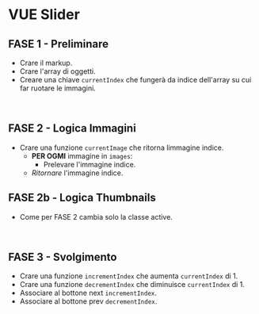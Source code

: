   <!-- Esercizio di oggi: Vue Slider
nome repo: vue-slider
Descrizione:
Partendo dal markup della versione svolta in js plain, rifare lo slider ma questa volta usando Vue e un array di oggetti. Le immagini sono le stesse della volta scorsa, sotto trovate l'array di oggetti!
:avviso: Attenzione: ricordate di copiare il template HTML dall'esercizio precedente aiutandovi con la console.
Bonus:
1 - al click su una thumb, visualizzare in grande l'immagine corrispondente
2 - applicare l'autoplay allo slider: ogni 3 secondi, cambia immagine automaticamente
3 - quando il mouse va in hover sullo slider, bloccare l'autoplay e farlo riprendere quando esce
Consigli del giorno:
regola d'oro: riciclare ovunque possibile! Se stiamo ripetendo della logica possiamo aiutarci sicuramente centralizzando il codice!
il riciclo spesso va a braccetto con le funzioni! Sapendole sfruttare bene, l'esercizio si riduce a poche righe ;)
Buon lavoro e buon divertimento!
Di seguito l'array di oggetti da utilizzare come dati:
const images = [
    {
        image: 'img/01.webp',
        title: 'Marvel\'s Spiderman Miles Morale',
        text: 'Experience the rise of Miles Morales as the new hero masters incredible, explosive new powers to become his own Spider-Man.',
    }, {
        image: 'img/02.webp',
        title: 'Ratchet & Clank: Rift Apart',
        text: 'Go dimension-hopping with Ratchet and Clank as they take on an evil emperor from another reality.',
    }, {
        image: 'img/03.webp',
        title: 'Fortnite',
        text: "Grab all of your friends and drop into Epic Games Fortnite, a massive 100 - player face - off that combines looting, crafting, shootouts and chaos.",
    }, {
        image: 'img/04.webp',
        title: 'Stray',
        text: 'Lost, injured and alone, a stray cat must untangle an ancient mystery to escape a long-forgotten city',
    }, {
        image: 'img/05.webp',
        title: "Marvel's Avengers",
        text: 'Marvel\'s Avengers is an epic, third-person, action-adventure game that combines an original, cinematic story with single-player and co-operative gameplay.',
    }
]; -->


# VUE Slider
## FASE 1 - Preliminare
- Crare il markup.
- Crare l'array di oggetti.
- Creare una chiave `currentIndex` che fungerà da indice dell'array su cui far ruotare le immagini.

<br>

## FASE 2 - Logica Immagini
- Crare una funzione `currentImage` che ritorna limmagine indice.
  - **PER OGMI** immagine in `images`:
    - Prelevare l'immagine indice.
  - *Ritornare* l'immagine indice.
## FASE 2b - Logica Thumbnails
- Come per FASE 2 cambia solo la classe active.

<br>

## FASE 3 - Svolgimento
- Crare una funzione `incrementIndex` che aumenta `currentIndex` di 1.
- Crare una funzione `decrementIndex` che diminuisce `currentIndex` di 1.
- Associare al bottone next `incrementIndex`.
- Associare al bottone prev `decrementIndex`.




